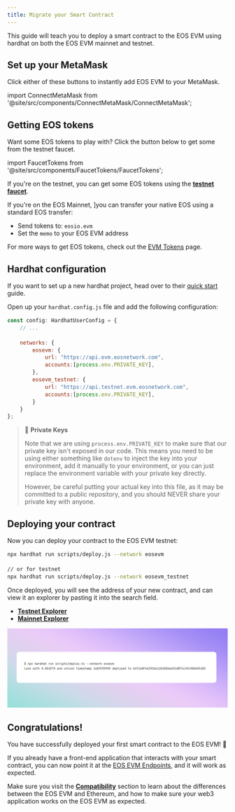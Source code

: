 ```yaml
---
title: Migrate your Smart Contract
---
```


This guide will teach you to deploy a smart contract to the EOS EVM using hardhat on both the EOS EVM mainnet and testnet.

## Set up your MetaMask

Click either of these buttons to instantly add EOS EVM to your MetaMask.

<!-- translation-ignore -->

import ConnectMetaMask from '@site/src/components/ConnectMetaMask/ConnectMetaMask';

<ConnectMetaMask />

<!-- end-translation-ignore -->


## Getting EOS tokens

Want some EOS tokens to play with? Click the button below to get some from the testnet faucet.


<!-- translation-ignore -->

import FaucetTokens from '@site/src/components/FaucetTokens/FaucetTokens';

<FaucetTokens />

<!-- end-translation-ignore -->

If you're on the testnet, you can get some EOS tokens using the [**testnet faucet**](https://faucet.testnet.evm.eosnetwork.com/).

If you're on the EOS Mainnet, ]you can transfer your native EOS using a standard EOS transfer:
- Send tokens to: `eosio.evm`
- Set the `memo` to your EOS EVM address

For more ways to get EOS tokens, check out the [EVM Tokens](/evm/10_quick-start/03_evm-tokens.md) page.

## Hardhat configuration

If you want to set up a new hardhat project, head over to their [quick start](https://hardhat.org/hardhat-runner/docs/getting-started#quick-start)
guide.


Open up your `hardhat.config.js` file and add the following configuration:


```javascript
const config: HardhatUserConfig = {
    // ...

    networks: {
        eosevm: {
            url: "https://api.evm.eosnetwork.com",
            accounts:[process.env.PRIVATE_KEY],
        },
        eosevm_testnet: {
            url: "https://api.testnet.evm.eosnetwork.com",
            accounts:[process.env.PRIVATE_KEY],
        }
    }
};
```

> 🔑 **Private Keys**
> 
> Note that we are using `process.env.PRIVATE_KEY` to make sure that our private key isn't exposed in our code.
> This means you need to be using either something like `dotenv` to inject the key into your environment,
> add it manually to your environment, or you can just replace the environment variable with your private key directly.
> 
> However, be careful putting your actual key into this file, as it may be committed to a public repository,
> and you should NEVER share your private key with anyone.

## Deploying your contract

Now you can deploy your contract to the EOS EVM testnet:

```bash
npx hardhat run scripts/deploy.js --network eosevm

// or for testnet
npx hardhat run scripts/deploy.js --network eosevm_testnet
```

Once deployed, you will see the address of your new contract, and can view it an explorer by pasting it 
into the search field.

- [**Testnet Explorer**](https://explorer.testnet.evm.eosnetwork.com/)
- [**Mainnet Explorer**](https://explorer.evm.eosnetwork.com/)

![deploy hardhat](/images/deploy_hardhat.png)

## Congratulations!

You have successfully deployed your first smart contract to the EOS EVM! 🎉

If you already have a front-end application that interacts with your smart contract, you can now point it at the 
[EOS EVM Endpoints](/evm/999_miscellaneous/10_endpoints.md), and it will work as expected.

Make sure you visit the [**Compatibility**](/evm/999_miscellaneous/20_evm-compatibility.md) section to learn about the differences between
the EOS EVM and Ethereum, and how to make sure your web3 application works on the EOS EVM as expected.
